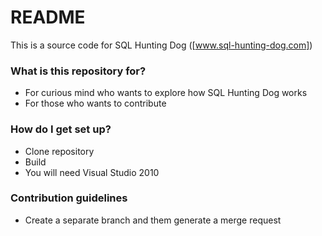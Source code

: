 # README #

This is a source code for SQL Hunting Dog ([www.sql-hunting-dog.com])

### What is this repository for? ###

* For curious mind who wants to explore how SQL Hunting Dog works
* For those who wants to contribute

### How do I get set up? ###

* Clone repository
* Build
* You will need Visual Studio 2010


### Contribution guidelines ###

* Create a separate branch and them generate a merge request